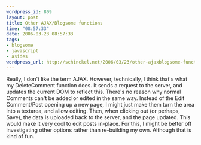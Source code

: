 ```yaml
--- 
wordpress_id: 809
layout: post
title: Other AJAX/Blogsome functions
time: "08:57:33"
date: 2006-03-23 08:57:33
tags: 
- blogsome
- javascript
- asides
wordpress_url: http://schinckel.net/2006/03/23/other-ajaxblogsome-functions/
---
```

Really, I don't like the term AJAX. However, technically, I think that's what my DeleteComment function does. It sends a request to the server, and updates the current DOM to reflect this. There's no reason why normal Comments can't be added or edited in the same way. Instead of the Edit Comment/Post opening up a new page, I might just make them turn the area into a textarea, and allow editing. Then, when clicking out (or perhaps, Save), the data is uploaded back to the server, and the page updated. This would make it very cool to edit posts in-place. For this, I might be better off investigating other options rather than re-building my own. Although that is kind of fun. 
